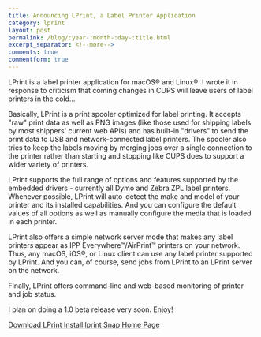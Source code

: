 ```yaml
---
title: Announcing LPrint, a Label Printer Application
category: lprint
layout: post
permalink: /blog/:year-:month-:day-:title.html
excerpt_separator: <!--more-->
comments: true
commentform: true
---
```


LPrint is a label printer application for macOS® and Linux®.  I wrote it in
response to criticism that coming changes in CUPS will leave users of label
printers in the cold...

<!--more-->

Basically, LPrint is a print spooler optimized for label printing.  It accepts
"raw" print data as well as PNG images (like those used for shipping labels by
most shippers' current web APIs) and has built-in "drivers" to send the print
data to USB and network-connected label printers.  The spooler also tries to
keep the labels moving by merging jobs over a single connection to the printer
rather than starting and stopping like CUPS does to support a wider variety of
printers.

LPrint supports the full range of options and features supported by the
embedded drivers - currently all Dymo and Zebra ZPL label printers.  Whenever
possible, LPrint will auto-detect the make and model of your printer and its
installed capabilities.  And you can configure the default values of all
options as well as manually configure the media that is loaded in each printer.

LPrint also offers a simple network server mode that makes any label printers
appear as IPP Everywhere™/AirPrint™ printers on your network.  Thus, any macOS,
iOS®, or Linux client can use any label printer supported by LPrint.  And you
can, of course, send jobs from LPrint to an LPrint server on the network.

Finally, LPrint offers command-line and web-based monitoring of printer and
job status.

I plan on doing a 1.0 beta release very soon.  Enjoy!

<a class="btn btn-primary" href="https://github.com/michaelrsweet/lprint">Download LPrint <span class="glyphicon glyphicon-download-alt" aria-hidden="true"></span></a>
<a class="btn btn-default" href="https://snapcraft.io/lprint">Install lprint Snap <span class="glyphicon glyphicon-download-alt" aria-hidden="true"></span></a>
<a class="btn btn-default" href="/lprint/index.html">Home Page <span class="glyphicon glyphicon-home" aria-hidden="true"></span></a>
